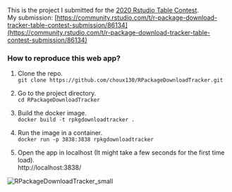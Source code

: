 This is the project I submitted for the [2020 Rstudio Table Contest](https://www.rstudio.com/blog/announcing-the-2020-rstudio-table/). \
My submission: [https://community.rstudio.com/t/r-package-download-tracker-table-contest-submission/86134](https://community.rstudio.com/t/r-package-download-tracker-table-contest-submission/86134)


### How to reproduce this web app?

1. Clone the repo.  
`git clone https://github.com/choux130/RPackageDownloadTracker.git`

2. Go to the project directory.  
`cd RPackageDownloadTracker`  

3. Build the docker image.  
`docker build -t rpkgdownloadtracker .` 

4. Run the image in a container.   
`docker run -p 3838:3838 rpkgdownloadtracker`

5. Open the app in localhost (It might take a few seconds for the first time load).  
http://localhost:3838/

![RPackageDownloadTracker_small](https://user-images.githubusercontent.com/15528061/194072390-51e5aed6-86c4-48e7-99bb-58da639f9fd9.gif)
